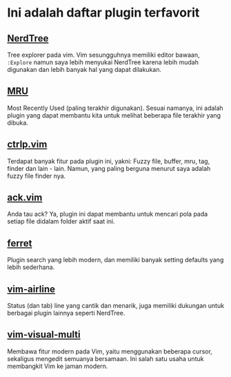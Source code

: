 # Ini adalah daftar plugin terfavorit

## [NerdTree](https://github.com/scrooloose/nerdtree)
Tree explorer pada vim. Vim sesungguhnya memiliki editor bawaan, `:Explore` namun saya lebih menyukai NerdTree karena lebih mudah digunakan dan lebih banyak hal yang dapat dilakukan.

## [MRU](http://github.com/yegappan/mru)
Most Recently Used (paling terakhir digunakan). Sesuai namanya, ini adalah plugin yang dapat membantu kita untuk melihat beberapa file terakhir yang dibuka.

## [ctrlp.vim](https://github.com/ctrlpvim/ctrlp.vim)
Terdapat banyak fitur pada plugin ini, yakni: Fuzzy file, buffer, mru, tag, finder dan lain - lain. Namun, yang paling berguna menurut saya adalah fuzzy file finder nya.

## [ack.vim](https://github.com/mileszs/ack.vim)
Anda tau ack? Ya, plugin ini dapat membantu untuk mencari pola pada setiap file didalam folder aktif saat ini.

## [ferret](https://github.com/wincent/ferret)
Plugin search yang lebih modern, dan memiliki banyak setting defaults yang lebih sederhana.

## [vim-airline](https://github.com/vim-airline/vim-airline)
Status (dan tab) line yang cantik dan menarik, juga memiliki dukungan untuk berbagai plugin lainnya seperti NerdTree.

## [vim-visual-multi](https://github.com/mg979/vim-visual-multi)
Membawa fitur modern pada Vim, yaitu menggunakan beberapa cursor, sekaligus mengedit semuanya bersamaan. Ini salah satu usaha untuk membangkit Vim ke jaman modern.
